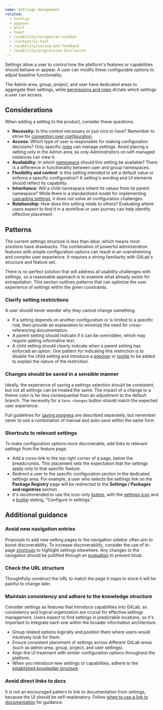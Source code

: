 ```yaml
---
name: Settings management
related:
  - tooltip
  - popover
  - alert
  - toast
  - /usability/navigation-sidebar
  - /content/ui-text
  - /usability/saving-and-feedback
  - /usability/progressive-disclosure
---
```


Settings allow a user to control how the platform's features or capabilities should behave or appear. A user can modify these configurable options to adjust baseline functionality.

The Admin area, group, project, and user have dedicated areas to aggregate their settings, while [permissions and roles](https://docs.gitlab.com/ee/user/permissions.html) dictate which settings a user can access.

## Considerations

When adding a setting to the product, consider these questions:

- **Necessity:** Is this control necessary or just nice to have? Remember to strive for [convention over configuration](https://handbook.gitlab.com/handbook/product/product-principles/#convention-over-configuration).
- **Access:** Which type of user is responsible for making configuration decisions? Only specific [roles](https://docs.gitlab.com/ee/user/permissions.html) can manage settings. Avoid placing a setting only in the Admin area, as only Administrators on self-managed instances can view it.
- **Availability:** In which [namespace](https://docs.gitlab.com/ee/user/namespace/#types-of-namespaces) should this setting be available? There is a difference in functionality between user and group namespaces.
- **Flexibility and control:** Is this setting intended to set a default value or enforce a specific configuration? A setting's wording and UI elements should reflect its capability.
- **Inheritance:** Will a child namespace inherit its values from its parent namespace? While there is a standardized model for implementing [cascading settings](https://docs.gitlab.com/ee/development/cascading_settings.html), it does not solve all configuration challenges.
- **Relationship:** How does this setting relate to others? Evaluating where users expect to find it in a workflow or user journey can help identify effective placement.

## Patterns

The current settings structure is less than ideal, which means most solutions have drawbacks. The combination of powerful administration features with simple configuration options can result in an overwhelming and complex user experience. It requires a strong familiarity with GitLab's structure and feature set.

There is no perfect solution that will address all usability challenges with settings, so a reasonable approach is to examine what already exists for extrapolation. This section outlines patterns that can optimize the user experience of settings within the given constraints.

### Clarify setting restrictions

A user should never wonder why they cannot change something.

- If a setting depends on another configuration or is limited to a specific role, then provide an explanation to minimize the need for cross-referencing documentation.
- A parent setting should indicate if it can be overridden, which may require adding informative text.
- A child setting should clearly indicate when a parent setting has enforced an option. One pattern for indicating this restriction is to disable the child setting and introduce a [popover](/components/popover) or [tooltip](/components/tooltip) to be added to explain the nature of the restriction.

<figure-img label="Example of locked setting" src="/img/locked-setting-example.png"></figure-img>

### Changes should be saved in a sensible manner

Ideally, the experience of saving a settings selection should be consistent, but not all settings can be treated the same. The impact of a change to a theme color is far less consequential than an adjustment to the default branch. The necessity for a `Save changes` button should match the expected user experience.

Full guidelines for [saving progress](/usability/saving-and-feedback#saving-progress) are described separately, but remember never to use a combination of manual and auto-save within the same form.

### Shortcuts to relevant settings

To make configuration options more discoverable, add links to relevant settings from the feature page.

- Add a cross-link to the top right corner of a page, below the breadcrumbs. This placement sets the expectation that the settings apply only to that specific feature.
- Redirect a user to the specific configuration section in the dedicated settings area. For example, a user who selects the settings link on the **Package Registry** page will be redirected to the **Settings / Packages and registries** section.
- It's recommended to use the icon-only [button](/components/button/#icon-only-buttons), with the [settings icon](http://gitlab-org.gitlab.io/gitlab-svgs/?q=settings) and a [tooltip](/components/tooltip) stating, "Configure in settings."

<figure-img label="Settings button with tooltip on hover" src="/img/settings-hover.svg"></figure-img>

## Additional guidance

### Avoid new navigation entries

Proposals to add new setting pages to the navigation sidebar often aim to boost discoverability. To increase discoverability, consider the use of in-page [shortcuts]($shortcuts-to-relevant-settings) to highlight settings elsewhere. Any changes to the navigation should be justified through an [evaluation](https://handbook.gitlab.com/handbook/product/ux/navigation/#how-do-i-evaluate-navigation-changes) to prevent bloat.

### Check the URL structure

Thoughtfully construct the URL to match the page it maps to since it will be painful to change later.

### Maintain consistency and adhere to the knowledge structure

Consider settings as features that introduce capabilities into GitLab, so consistency and logical organization are crucial for effective settings management. Users expect to find settings in predictable locations, so it's important to integrate each one within the broader information architecture.

- Group related options logically and position them where users would intuitively look for them.
- Ensure consistent placement of settings across different GitLab areas (such as admin area, group, project, and user settings).
- Align the UI treatment with similar configuration options throughout the platform.
- When you introduce new settings or capabilities, adhere to the [established knowledge structure](https://handbook.gitlab.com/handbook/product/product-principles/#principled-adherence-to-the-established-knowledge-architecture).

### Avoid direct links to docs

It is not an encouraged pattern to link to documentation from settings, because the UI should be self-explanatory. Follow [when to use a link to documentation](/usability/contextual-help#when-to-use-a-link-to-documentation) for guidance.
